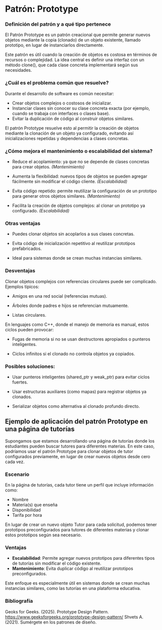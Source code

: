 # Patrón: Prototype
### Definición del patrón y a qué tipo pertenece

El Patrón Prototype es un patrón creacional que permite generar nuevos objetos mediante la copia (clonado) de un objeto existente, llamado prototipo, en lugar de instanciarlos directamente.

Este patrón es útil cuando la creación de objetos es costosa en términos de recursos o complejidad. La idea central es definir una interfaz con un método clone(), que cada clase concreta implementará según sus necesidades.

   

### ¿Cuál es el problema común que resuelve?

Durante el desarrollo de software es común necesitar:

- Crear objetos complejos o costosos de inicializar.
- Instanciar clases sin conocer su clase concreta exacta (por ejemplo, cuando se trabaja con interfaces o clases base).
- Evitar la duplicación de código al construir objetos similares.

El patrón Prototype resuelve esto al permitir la creación de objetos mediante la clonación de un objeto ya configurado, evitando así inicializaciones repetidas y dependencias a clases concretas.

### ¿Cómo mejora el mantenimiento o escalabilidad del sistema?

- Reduce el acoplamiento: ya que no se depende de clases concretas para crear objetos. *(Mantenimiento)*

- Aumenta la flexibilidad: nuevos tipos de objetos se pueden agregar fácilmente sin modificar el código cliente. *(Escalabilidad)*

- Evita código repetido: permite reutilizar la configuración de un prototipo para generar otros objetos similares. *(Mantenimiento)*

- Facilita la creación de objetos complejos: al clonar un prototipo ya configurado. *(Escalabilidad)*

### Otras ventajas

- Puedes clonar objetos sin acoplarlos a sus clases concretas.

- Evita código de inicialización repetitivo al reutilizar prototipos prefabricados.

- Ideal para sistemas donde se crean muchas instancias similares.

### Desventajas

Clonar objetos complejos con referencias circulares puede ser complicado.
Ejemplos típicos:

- Amigos en una red social (referencias mutuas).

- Árboles donde padres e hijos se referencian mutuamente.

- Listas circulares.

En lenguajes como C++, donde el manejo de memoria es manual, estos ciclos pueden provocar:

- Fugas de memoria si no se usan destructores apropiados o punteros inteligentes.

- Ciclos infinitos si el clonado no controla objetos ya copiados.

### Posibles soluciones:

- Usar punteros inteligentes (shared_ptr y weak_ptr) para evitar ciclos fuertes.

- Usar estructuras auxiliares (como mapas) para registrar objetos ya clonados.

- Serializar objetos como alternativa al clonado profundo directo.

## Ejemplo de aplicación del patrón Prototype en una página de tutorías

Supongamos que estamos desarrollando una página de tutorías donde los estudiantes pueden buscar tutores para diferentes materias. En este caso, podríamos usar el patrón Prototype para clonar objetos de tutor configurados previamente, en lugar de crear nuevos objetos desde cero cada vez.

### Escenario

En la página de tutorías, cada tutor tiene un perfil que incluye información como:
- Nombre
- Materia(s) que enseña
- Disponibilidad
- Tarifa por hora

En lugar de crear un nuevo objeto Tutor para cada solicitud, podemos tener prototipos preconfigurados para tutores de diferentes materias y clonar estos prototipos según sea necesario.

### Ventajas
- **Escalabilidad**: Permite agregar nuevos prototipos para diferentes tipos de tutorías sin modificar el código existente.
- **Mantenimiento**: Evita duplicar código al reutilizar prototipos preconfigurados.

Este enfoque es especialmente útil en sistemas donde se crean muchas instancias similares, como las tutorías en una plataforma educativa.

 ### Bibliografía 
 Geoks for Geeks. (2025). Prototype Design Pattern. https://www.geeksforgeeks.org/prototype-design-pattern/ 
 Shvets A. (2021). Sumérgete en los patrones de diseño.